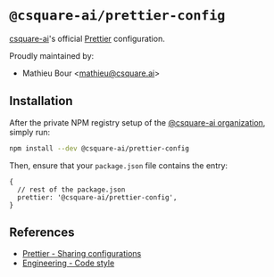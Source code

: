 # `@csquare-ai/prettier-config`

[csquare-ai](gttps://github.com/csquare-ai)'s official [Prettier](https://prettier.io) configuration.

Proudly maintained by:

- Mathieu Bour <[mathieu@csquare.ai](mailto:mathieu@csquare.ai)>

## Installation

After the private NPM registry setup of the [@csquare-ai organization](https://github.com/csquare-ai/engineering/blob/main/docs/node-js.md#authentication-against-github-packages), simply run:

```bash
npm install --dev @csquare-ai/prettier-config
```

Then, ensure that your `package.json` file contains the entry:

```json5
{
  // rest of the package.json
  prettier: '@csquare-ai/prettier-config',
}
```

## References

- [Prettier - Sharing configurations](https://prettier.io/docs/en/configuration.html#sharing-configurations)
- [Engineering - Code style](https://github.com/csquare-ai/engineering/blob/main/docs/code-style.md)
